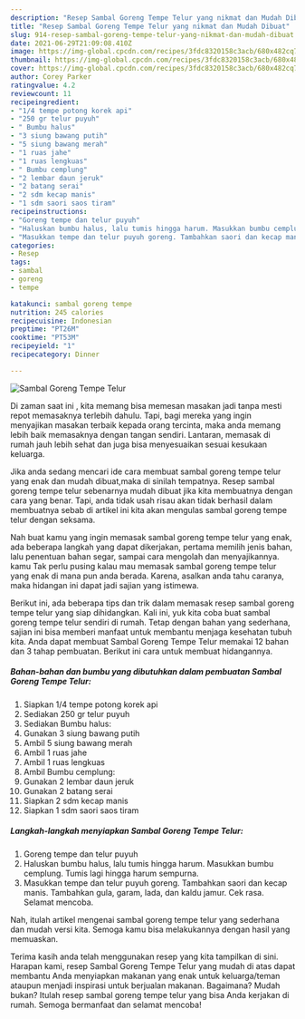 ```yaml
---
description: "Resep Sambal Goreng Tempe Telur yang nikmat dan Mudah Dibuat"
title: "Resep Sambal Goreng Tempe Telur yang nikmat dan Mudah Dibuat"
slug: 914-resep-sambal-goreng-tempe-telur-yang-nikmat-dan-mudah-dibuat
date: 2021-06-29T21:09:08.410Z
image: https://img-global.cpcdn.com/recipes/3fdc8320158c3acb/680x482cq70/sambal-goreng-tempe-telur-foto-resep-utama.jpg
thumbnail: https://img-global.cpcdn.com/recipes/3fdc8320158c3acb/680x482cq70/sambal-goreng-tempe-telur-foto-resep-utama.jpg
cover: https://img-global.cpcdn.com/recipes/3fdc8320158c3acb/680x482cq70/sambal-goreng-tempe-telur-foto-resep-utama.jpg
author: Corey Parker
ratingvalue: 4.2
reviewcount: 11
recipeingredient:
- "1/4 tempe potong korek api"
- "250 gr telur puyuh"
- " Bumbu halus"
- "3 siung bawang putih"
- "5 siung bawang merah"
- "1 ruas jahe"
- "1 ruas lengkuas"
- " Bumbu cemplung"
- "2 lembar daun jeruk"
- "2 batang serai"
- "2 sdm kecap manis"
- "1 sdm saori saos tiram"
recipeinstructions:
- "Goreng tempe dan telur puyuh"
- "Haluskan bumbu halus, lalu tumis hingga harum. Masukkan bumbu cemplung. Tumis lagi hingga harum sempurna."
- "Masukkan tempe dan telur puyuh goreng. Tambahkan saori dan kecap manis. Tambahkan gula, garam, lada, dan kaldu jamur. Cek rasa. Selamat mencoba."
categories:
- Resep
tags:
- sambal
- goreng
- tempe

katakunci: sambal goreng tempe 
nutrition: 245 calories
recipecuisine: Indonesian
preptime: "PT26M"
cooktime: "PT53M"
recipeyield: "1"
recipecategory: Dinner

---
```



![Sambal Goreng Tempe Telur](https://img-global.cpcdn.com/recipes/3fdc8320158c3acb/680x482cq70/sambal-goreng-tempe-telur-foto-resep-utama.jpg)

Di zaman  saat ini , kita memang bisa memesan masakan jadi tanpa mesti repot memasaknya terlebih dahulu. Tapi, bagi mereka yang ingin menyajikan masakan terbaik kepada orang tercinta, maka anda memang lebih baik memasaknya dengan tangan sendiri. Lantaran, memasak di rumah jauh lebih sehat dan juga bisa menyesuaikan sesuai kesukaan keluarga.

Jika anda sedang mencari ide cara membuat sambal goreng tempe telur yang enak dan mudah dibuat,maka di sinilah tempatnya. Resep sambal goreng tempe telur  sebenarnya mudah dibuat jika kita membuatnya dengan cara yang benar. Tapi, anda tidak usah risau akan tidak berhasil dalam membuatnya 
sebab di artikel ini kita akan mengulas sambal goreng tempe telur dengan seksama.  



Nah buat kamu yang ingin memasak sambal goreng tempe telur yang enak, ada beberapa langkah yang dapat dikerjakan, pertama memilih jenis bahan, lalu penentuan bahan segar, sampai cara mengolah dan menyajikannya. kamu Tak perlu pusing kalau mau memasak sambal goreng tempe telur yang enak di mana pun anda berada. Karena, asalkan anda  tahu caranya, maka hidangan ini dapat jadi sajian yang istimewa.

Berikut ini, ada beberapa tips dan trik dalam memasak resep sambal goreng tempe telur yang siap dihidangkan. Kali ini, yuk kita coba buat sambal goreng tempe telur sendiri di rumah. Tetap dengan bahan yang sederhana, sajian ini bisa memberi manfaat untuk membantu menjaga kesehatan tubuh kita. Anda dapat membuat Sambal Goreng Tempe Telur memakai 12 bahan dan 3 tahap pembuatan. Berikut ini cara untuk membuat hidangannya.

<!--inarticleads1-->

##### Bahan-bahan dan bumbu yang dibutuhkan dalam pembuatan Sambal Goreng Tempe Telur:

1. Siapkan 1/4 tempe potong korek api
1. Sediakan 250 gr telur puyuh
1. Sediakan  Bumbu halus:
1. Gunakan 3 siung bawang putih
1. Ambil 5 siung bawang merah
1. Ambil 1 ruas jahe
1. Ambil 1 ruas lengkuas
1. Ambil  Bumbu cemplung:
1. Gunakan 2 lembar daun jeruk
1. Gunakan 2 batang serai
1. Siapkan 2 sdm kecap manis
1. Siapkan 1 sdm saori saos tiram




<!--inarticleads2-->

##### Langkah-langkah menyiapkan Sambal Goreng Tempe Telur:

1. Goreng tempe dan telur puyuh
1. Haluskan bumbu halus, lalu tumis hingga harum. Masukkan bumbu cemplung. Tumis lagi hingga harum sempurna.
1. Masukkan tempe dan telur puyuh goreng. Tambahkan saori dan kecap manis. Tambahkan gula, garam, lada, dan kaldu jamur. Cek rasa. Selamat mencoba.




Nah, itulah artikel mengenai  sambal goreng tempe telur  yang sederhana dan mudah versi kita. Semoga kamu bisa melakukannya dengan hasil yang memuaskan. 

Terima kasih anda telah menggunakan resep yang kita tampilkan di sini. Harapan kami, resep  Sambal Goreng Tempe Telur yang mudah di atas dapat membantu Anda menyiapkan makanan yang enak untuk keluarga/teman ataupun menjadi inspirasi untuk berjualan makanan. Bagaimana? Mudah bukan? Itulah resep sambal goreng tempe telur yang bisa Anda kerjakan di rumah. Semoga bermanfaat dan selamat mencoba!

